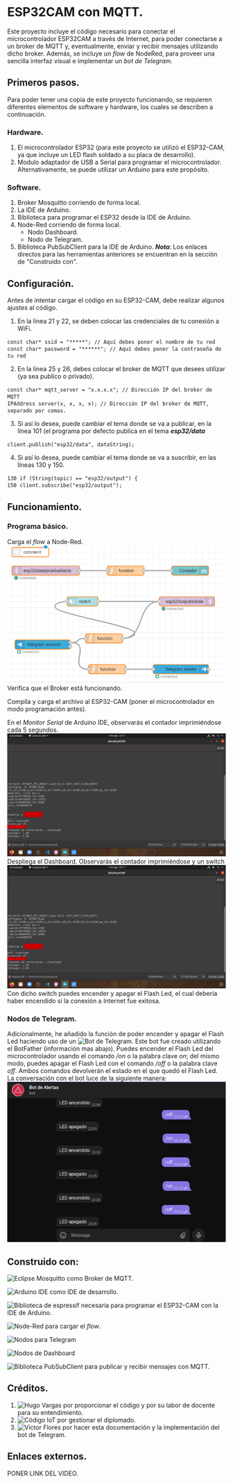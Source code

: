 # ESP32CAM con MQTT.
Este proyecto incluye el código necesario para conectar el microcontrolador ESP32CAM a través de Internet, para poder conectarse a un broker de MQTT y, eventualmente, enviar y recibir mensajes utilizando dicho broker. Además, se incluye un _flow_ de NodeRed, para proveer una sencilla interfaz visual e implementar un _bot de Telegram_.
## Primeros pasos.
Para poder tener una copia de este proyecto funcionando, se requieren diferentes elementos de software y hardware, los cuales se describen a continuación.
### Hardware.
1. El microcontrolador ESP32 (para este proyecto se utilizó el ESP32-CAM, ya que incluye un LED flash soldado a su placa de desarrollo).
2. Modulo adaptador de USB a Serial para programar el microcontrolador. Alternativamente, se puede utilizar un Arduino para este propósito. 
### Software.
1. Broker Mosquitto corriendo de forma local.
2. La IDE de Arduino.
3. Biblioteca para programar el ESP32 desde la IDE de Arduino. 
4. Node-Red corriendo de forma local.
	* Nodo Dashboard.
	* Nodo de Telegram. 
5. Biblioteca PubSubClient para la IDE de Arduino. 
___Nota___: Los enlaces directos para las herramientas anteriores se encuentran en la sección de "Construido con".
## Configuración.
Antes de intentar cargar el código en su ESP32-CAM, debe realizar algunos ajustes al código.

1. En la línea 21 y 22, se deben colocar las credenciales de tu conexión a WiFi.
 ```
const char* ssid = "*****"; // Aquí debes poner el nombre de tu red
const char* password = "******"; // Aquí debes poner la contraseña de tu red
```
2.	En la línea 25 y 26, debes colocar el broker de MQTT que desees utilizar (ya sea publico o privado).
 ```
const char* mqtt_server = "x.x.x.x"; // Dirección IP del broker de MQTT
IPAddress server(x, x, x, x); // Dirección IP del broker de MQTT, separado por comas.
```
3. Si así lo desea, puede cambiar el tema donde se va a publicar, en la línea 101 (el programa por defecto publica en el tema  ___esp32/data___
 ```
client.publish("esp32/data", dataString);
```
4. Si así lo desea, puede cambiar el tema donde se va a suscribir, en las líneas 130 y 150.
 ```
130	if (String(topic) == "esp32/output") {
150	client.subscribe("esp32/output");
```
## Funcionamiento.
### Programa básico.
Carga el _flow_ a Node-Red.
![](https://github.com/Hugo-fv/ESP32CAM_MQTT-Basic/blob/main/Images/FLOW.png)
Verifica que el Broker está funcionando.

Compila y carga el archivo al ESP32-CAM (poner el microcontrolador en modo programación antes).
 
En el _Monitor Serial_ de Arduino IDE, observarás el contador imprimiéndose cada 5 segundos.![](https://github.com/Hugo-fv/ESP32CAM_MQTT-Basic/blob/main/Images/SERIAL.png)
Despliega el Dashboard. Observarás el contador imprimiéndose y un switch
![](https://github.com/Hugo-fv/ESP32CAM_MQTT-Basic/blob/main/Images/SERIAL.png)
Con dicho switch puedes encender y apagar el Flash Led, el cual debería haber encendido si la conexión a Internet fue exitosa. 

### Nodos de Telegram.
Adicionalmente, he añadido la función de poder encender y apagar el Flash Led haciendo uso de un ![Bot de Telegram](t.me/AlertasAtencion_bot). Este bot fue creado utilizando el BotFather (información mas abajo).
Puedes encender el Flash Led del microcontrolador usando el comando _/on_ o la palabra clave _on_; del mismo modo, puedes apagar el Flash Led con el comando _/off_ o la palabra clave _off_. Ambos comandos devolverán el estado en el que quedó el Flash Led. 
La conversación con el bot luce de la siguiente manera:![](https://github.com/Hugo-fv/ESP32CAM_MQTT-Basic/blob/main/Images/TELEGRAM.png)
## Construido con:
![Eclipse Mosquitto](https://mosquitto.org/) como Broker de MQTT.

![Arduino IDE](https://www.arduino.cc/en/software) como IDE de desarrollo.

![Biblioteca de espressif](https://github.com/espressif/arduino-esp32) necesaria para programar el ESP32-CAM con la IDE de Arduino.

![Node-Red](https://nodered.org/) para cargar el _flow_.

![Nodos para Telegram](https://flows.nodered.org/node/node-red-contrib-telegrambot)

![Nodos de Dashboard](https://flows.nodered.org/node/node-red-dashboard)

![Biblioteca PubSubClient](https://github.com/knolleary/pubsubclient) para publicar y recibir mensajes con MQTT.
## Créditos. 
1. ![Hugo Vargas](https://github.com/hugoescalpelo) por proporcionar el código y por su labor de docente para su entendimiento.
2. ![Código IoT](https://github.com/codigo-iot) por gestionar el diplomado.
3. ![Victor Flores](https://github.com/Hugo-fv) por hacer esta documentación y la implementación del bot de Telegram. 

## Enlaces externos.
PONER LINK DEL VIDEO. 
